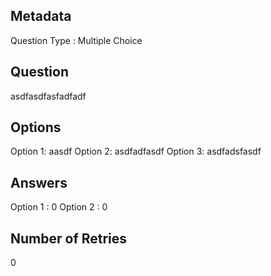 ## Metadata
Question Type : Multiple Choice

## Question
asdfasdfasfadfadf

## Options
Option 1: aasdf
Option 2: asdfadfasdf
Option 3: asdfadsfasdf

## Answers
Option 1 : 0
Option 2 : 0

## Number of Retries
0

